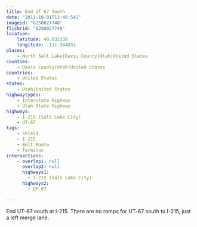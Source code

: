 ```yaml
---
title: End UT-67 South
date: "2011-10-01T13:49:54Z"
imageid: "6250027748"
flickrid: "6250027748"
location:
    latitude: 40.832238
    longitude: -111.944033
places:
    - North Salt Lake|Davis County|Utah|United States
counties:
    - Davis County|Utah|United States
countries:
    - United States
states:
    - Utah|United States
highwaytypes:
    - Interstate Highway
    - Utah State Highway
highways:
    - I-215 (Salt Lake City)
    - UT-67
tags:
    - Shield
    - I-215
    - Belt Route
    - Terminus
intersections:
    - overlap1: null
      overlap2: null
      highways1:
        - I-215 (Salt Lake City)
      highways2:
        - UT-67

---
```

End UT-67 south at I-215.  There are no ramps for UT-67 south to I-215, just a left merge lane.